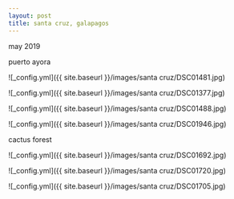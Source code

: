 ```yaml
---
layout: post
title: santa cruz, galapagos
---
```


may 2019

puerto ayora

![_config.yml]({{ site.baseurl }}/images/santa cruz/DSC01481.jpg)

![_config.yml]({{ site.baseurl }}/images/santa cruz/DSC01377.jpg)

![_config.yml]({{ site.baseurl }}/images/santa cruz/DSC01488.jpg)

![_config.yml]({{ site.baseurl }}/images/santa cruz/DSC01946.jpg)


cactus forest

![_config.yml]({{ site.baseurl }}/images/santa cruz/DSC01692.jpg)

![_config.yml]({{ site.baseurl }}/images/santa cruz/DSC01720.jpg)

![_config.yml]({{ site.baseurl }}/images/santa cruz/DSC01705.jpg)


